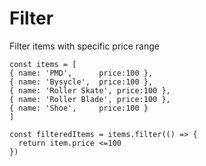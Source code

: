 # Filter

Filter items with specific price range

```
const items = [
{ name: 'PMD',		price:100 },
{ name: 'Bysycle',	price:100 },
{ name: 'Roller Skate',	price:100 },
{ name: 'Roller Blade',	price:100 },
{ name: 'Shoe',		price:100 }
]

const filteredItems = items.filter(() => {
  return item.price <=100
})
```
